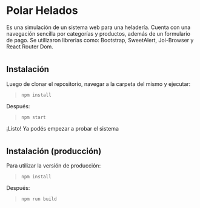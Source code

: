 # Polar Helados

Es una simulación de un sistema web para una heladería. Cuenta con una navegación sencilla por categorías y productos, además de un formulario de pago.
Se utilizaron librerias como: Bootstrap, SweetAlert, Joi-Browser y React Router Dom.

#

## Instalación

Luego de clonar el repositorio, navegar a la carpeta del mismo y ejecutar:

> `npm install`

Después:

> `npm start`

¡Listo! Ya podés empezar a probar el sistema

#

## Instalación (producción)

Para utilizar la versión de producción:

> `npm install`

Después:

> `npm run build`
